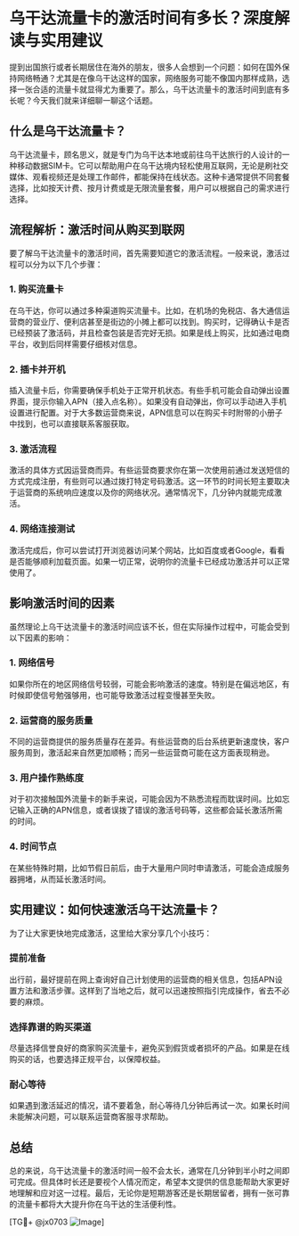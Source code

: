 # 乌干达流量卡的激活时间有多长？深度解读与实用建议

提到出国旅行或者长期居住在海外的朋友，很多人会想到一个问题：如何在国外保持网络畅通？尤其是在像乌干达这样的国家，网络服务可能不像国内那样成熟，选择一张合适的流量卡就显得尤为重要了。那么，乌干达流量卡的激活时间到底有多长呢？今天我们就来详细聊一聊这个话题。

## 什么是乌干达流量卡？

乌干达流量卡，顾名思义，就是专门为乌干达本地或前往乌干达旅行的人设计的一种移动数据SIM卡。它可以帮助用户在乌干达境内轻松使用互联网，无论是刷社交媒体、观看视频还是处理工作邮件，都能保持在线状态。这种卡通常提供不同套餐选择，比如按天计费、按月计费或是无限流量套餐，用户可以根据自己的需求进行选择。

## 流程解析：激活时间从购买到联网

要了解乌干达流量卡的激活时间，首先需要知道它的激活流程。一般来说，激活过程可以分为以下几个步骤：

### 1. 购买流量卡
在乌干达，你可以通过多种渠道购买流量卡。比如，在机场的免税店、各大通信运营商的营业厅、便利店甚至是街边的小摊上都可以找到。购买时，记得确认卡是否已经预装了激活码，并且检查包装是否完好无损。如果是线上购买，比如通过电商平台，收到后同样需要仔细核对信息。

### 2. 插卡并开机
插入流量卡后，你需要确保手机处于正常开机状态。有些手机可能会自动弹出设置界面，提示你输入APN（接入点名称）。如果没有自动弹出，你可以手动进入手机设置进行配置。对于大多数运营商来说，APN信息可以在购买卡时附带的小册子中找到，也可以直接联系客服获取。

### 3. 激活流程
激活的具体方式因运营商而异。有些运营商要求你在第一次使用前通过发送短信的方式完成注册，有些则可以通过拨打特定号码激活。这一环节的时间长短主要取决于运营商的系统响应速度以及你的网络状况。通常情况下，几分钟内就能完成激活。

### 4. 网络连接测试
激活完成后，你可以尝试打开浏览器访问某个网站，比如百度或者Google，看看是否能够顺利加载页面。如果一切正常，说明你的流量卡已经成功激活并可以正常使用了。

## 影响激活时间的因素

虽然理论上乌干达流量卡的激活时间应该不长，但在实际操作过程中，可能会受到以下因素的影响：

### 1. 网络信号
如果你所在的地区网络信号较弱，可能会影响激活的速度。特别是在偏远地区，有时候即使信号勉强够用，也可能导致激活过程变慢甚至失败。

### 2. 运营商的服务质量
不同的运营商提供的服务质量存在差异。有些运营商的后台系统更新速度快，客户服务周到，激活起来自然更加顺畅；而另一些运营商可能在这方面表现稍逊。

### 3. 用户操作熟练度
对于初次接触国外流量卡的新手来说，可能会因为不熟悉流程而耽误时间。比如忘记输入正确的APN信息，或者误拨了错误的激活号码等，这些都会延长激活所需的时间。

### 4. 时间节点
在某些特殊时期，比如节假日前后，由于大量用户同时申请激活，可能会造成服务器拥堵，从而延长激活时间。

## 实用建议：如何快速激活乌干达流量卡？

为了让大家更快地完成激活，这里给大家分享几个小技巧：

### 提前准备
出行前，最好提前在网上查询好自己计划使用的运营商的相关信息，包括APN设置方法和激活步骤。这样到了当地之后，就可以迅速按照指引完成操作，省去不必要的麻烦。

### 选择靠谱的购买渠道
尽量选择信誉良好的商家购买流量卡，避免买到假货或者损坏的产品。如果是在线购买的话，也要选择正规平台，以保障权益。

### 耐心等待
如果遇到激活延迟的情况，请不要着急，耐心等待几分钟后再试一次。如果长时间未能解决问题，可以联系运营商客服寻求帮助。

## 总结

总的来说，乌干达流量卡的激活时间一般不会太长，通常在几分钟到半小时之间即可完成。但具体时长还是要视个人情况而定，希望本文提供的信息能帮助大家更好地理解和应对这一过程。最后，无论你是短期游客还是长期居留者，拥有一张可靠的流量卡都将大大提升你在乌干达的生活便利性。

[TG💪+ @jx0703 ![Image](https://github.com/user-attachments/assets/dbca1d08-cadb-493c-b0ec-ad6f7a83f270)]